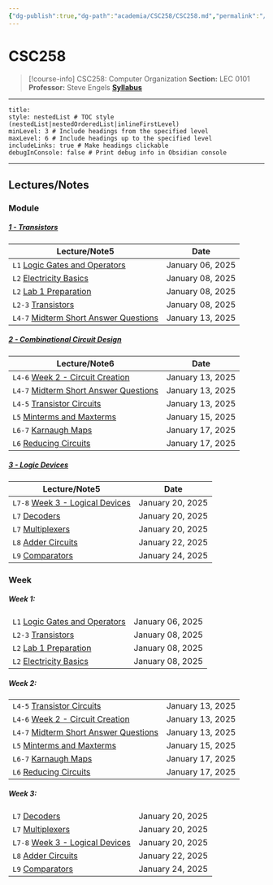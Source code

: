 ```yaml
---
{"dg-publish":true,"dg-path":"academia/CSC258/CSC258.md","permalink":"/academia/csc-258/csc-258/","tags":["course-page","cs","university"],"created":"2024-06-22T19:06:17.000-04:00","updated":"2025-01-10T11:15:56.275-05:00"}
---
```



# CSC258

> [!course-info] <span><span>CSC258: Computer Organization</span></span>
> **Section:** LEC 0101
> **Professor:** Steve Engels
> **[Syllabus](https://q.utoronto.ca/courses/379878/pages/course-information-sheet?module_item_id=6335088)**

---

```table-of-contents
title:
style: nestedList # TOC style (nestedList|nestedOrderedList|inlineFirstLevel)
minLevel: 3 # Include headings from the specified level
maxLevel: 6 # Include headings up to the specified level
includeLinks: true # Make headings clickable
debugInConsole: false # Print debug info in Obsidian console
```

---

## Lectures/Notes

### Module

<h5><span><a data-tooltip-position="top" aria-label="100 Academia/CSC258/1 Transistors/1 - Transistors.md" data-href="100 Academia/CSC258/1 Transistors/1 - Transistors.md" href="100 Academia/CSC258/1 Transistors/1 - Transistors.md" class="internal-link" target="_blank" rel="noopener nofollow">1 - Transistors</a></span></h5><div><table class="dataview table-view-table"><thead class="table-view-thead"><tr class="table-view-tr-header"><th class="table-view-th"><span>Lecture/Note</span><span class="dataview small-text">5</span></th><th class="table-view-th"><span>Date</span></th></tr></thead><tbody class="table-view-tbody"><tr><td><span><code>L1</code> <a data-tooltip-position="top" aria-label="100 Academia/CSC258/1 Transistors/Logic Gates and Operators.md" data-href="100 Academia/CSC258/1 Transistors/Logic Gates and Operators.md" href="100 Academia/CSC258/1 Transistors/Logic Gates and Operators.md" class="internal-link" target="_blank" rel="noopener nofollow">Logic Gates and Operators</a></span></td><td>January 06, 2025</td></tr><tr><td><span><code>L2</code> <a data-tooltip-position="top" aria-label="100 Academia/CSC258/1 Transistors/Electricity Basics.md" data-href="100 Academia/CSC258/1 Transistors/Electricity Basics.md" href="100 Academia/CSC258/1 Transistors/Electricity Basics.md" class="internal-link" target="_blank" rel="noopener nofollow">Electricity Basics</a></span></td><td>January 08, 2025</td></tr><tr><td><span><code>L2</code> <a data-tooltip-position="top" aria-label="100 Academia/CSC258/1 Transistors/Lab 1 Preparation.md" data-href="100 Academia/CSC258/1 Transistors/Lab 1 Preparation.md" href="100 Academia/CSC258/1 Transistors/Lab 1 Preparation.md" class="internal-link" target="_blank" rel="noopener nofollow">Lab 1 Preparation</a></span></td><td>January 08, 2025</td></tr><tr><td><span><code>L2-3</code> <a data-tooltip-position="top" aria-label="100 Academia/CSC258/1 Transistors/Transistors.md" data-href="100 Academia/CSC258/1 Transistors/Transistors.md" href="100 Academia/CSC258/1 Transistors/Transistors.md" class="internal-link" target="_blank" rel="noopener nofollow">Transistors</a></span></td><td>January 08, 2025</td></tr><tr><td><span><code>L4-7</code> <a data-tooltip-position="top" aria-label="100 Academia/CSC258/1 Transistors/Midterm Short Answer Questions.md" data-href="100 Academia/CSC258/1 Transistors/Midterm Short Answer Questions.md" href="100 Academia/CSC258/1 Transistors/Midterm Short Answer Questions.md" class="internal-link" target="_blank" rel="noopener nofollow">Midterm Short Answer Questions</a></span></td><td>January 13, 2025</td></tr></tbody></table></div><h5><span><a data-tooltip-position="top" aria-label="100 Academia/CSC258/2 Combinational Circuit Creation/2 - Combinational Circuit Design.md" data-href="100 Academia/CSC258/2 Combinational Circuit Creation/2 - Combinational Circuit Design.md" href="100 Academia/CSC258/2 Combinational Circuit Creation/2 - Combinational Circuit Design.md" class="internal-link" target="_blank" rel="noopener nofollow">2 - Combinational Circuit Design</a></span></h5><div><table class="dataview table-view-table"><thead class="table-view-thead"><tr class="table-view-tr-header"><th class="table-view-th"><span>Lecture/Note</span><span class="dataview small-text">6</span></th><th class="table-view-th"><span>Date</span></th></tr></thead><tbody class="table-view-tbody"><tr><td><span><code>L4-6</code> <a data-tooltip-position="top" aria-label="100 Academia/CSC258/2 Combinational Circuit Creation/Week 2 - Circuit Creation.md" data-href="100 Academia/CSC258/2 Combinational Circuit Creation/Week 2 - Circuit Creation.md" href="100 Academia/CSC258/2 Combinational Circuit Creation/Week 2 - Circuit Creation.md" class="internal-link" target="_blank" rel="noopener nofollow">Week 2 - Circuit Creation</a></span></td><td>January 13, 2025</td></tr><tr><td><span><code>L4-7</code> <a data-tooltip-position="top" aria-label="100 Academia/CSC258/1 Transistors/Midterm Short Answer Questions.md" data-href="100 Academia/CSC258/1 Transistors/Midterm Short Answer Questions.md" href="100 Academia/CSC258/1 Transistors/Midterm Short Answer Questions.md" class="internal-link" target="_blank" rel="noopener nofollow">Midterm Short Answer Questions</a></span></td><td>January 13, 2025</td></tr><tr><td><span><code>L4-5</code> <a data-tooltip-position="top" aria-label="100 Academia/CSC258/2 Combinational Circuit Creation/Transistor Circuits.md" data-href="100 Academia/CSC258/2 Combinational Circuit Creation/Transistor Circuits.md" href="100 Academia/CSC258/2 Combinational Circuit Creation/Transistor Circuits.md" class="internal-link" target="_blank" rel="noopener nofollow">Transistor Circuits</a></span></td><td>January 13, 2025</td></tr><tr><td><span><code>L5</code> <a data-tooltip-position="top" aria-label="100 Academia/CSC258/2 Combinational Circuit Creation/Minterms and Maxterms.md" data-href="100 Academia/CSC258/2 Combinational Circuit Creation/Minterms and Maxterms.md" href="100 Academia/CSC258/2 Combinational Circuit Creation/Minterms and Maxterms.md" class="internal-link" target="_blank" rel="noopener nofollow">Minterms and Maxterms</a></span></td><td>January 15, 2025</td></tr><tr><td><span><code>L6-7</code> <a data-tooltip-position="top" aria-label="100 Academia/CSC258/2 Combinational Circuit Creation/Karnaugh Maps.md" data-href="100 Academia/CSC258/2 Combinational Circuit Creation/Karnaugh Maps.md" href="100 Academia/CSC258/2 Combinational Circuit Creation/Karnaugh Maps.md" class="internal-link" target="_blank" rel="noopener nofollow">Karnaugh Maps</a></span></td><td>January 17, 2025</td></tr><tr><td><span><code>L6</code> <a data-tooltip-position="top" aria-label="100 Academia/CSC258/2 Combinational Circuit Creation/Reducing Circuits.md" data-href="100 Academia/CSC258/2 Combinational Circuit Creation/Reducing Circuits.md" href="100 Academia/CSC258/2 Combinational Circuit Creation/Reducing Circuits.md" class="internal-link" target="_blank" rel="noopener nofollow">Reducing Circuits</a></span></td><td>January 17, 2025</td></tr></tbody></table></div><h5><span><a data-tooltip-position="top" aria-label="100 Academia/CSC258/3 Logic Devices/3 - Logic Devices.md" data-href="100 Academia/CSC258/3 Logic Devices/3 - Logic Devices.md" href="100 Academia/CSC258/3 Logic Devices/3 - Logic Devices.md" class="internal-link" target="_blank" rel="noopener nofollow">3 - Logic Devices</a></span></h5><div><table class="dataview table-view-table"><thead class="table-view-thead"><tr class="table-view-tr-header"><th class="table-view-th"><span>Lecture/Note</span><span class="dataview small-text">5</span></th><th class="table-view-th"><span>Date</span></th></tr></thead><tbody class="table-view-tbody"><tr><td><span><code>L7-8</code> <a data-tooltip-position="top" aria-label="100 Academia/CSC258/3 Logic Devices/Week 3 - Logical Devices.md" data-href="100 Academia/CSC258/3 Logic Devices/Week 3 - Logical Devices.md" href="100 Academia/CSC258/3 Logic Devices/Week 3 - Logical Devices.md" class="internal-link" target="_blank" rel="noopener nofollow">Week 3 - Logical Devices</a></span></td><td>January 20, 2025</td></tr><tr><td><span><code>L7</code> <a data-tooltip-position="top" aria-label="100 Academia/CSC258/3 Logic Devices/Decoders.md" data-href="100 Academia/CSC258/3 Logic Devices/Decoders.md" href="100 Academia/CSC258/3 Logic Devices/Decoders.md" class="internal-link" target="_blank" rel="noopener nofollow">Decoders</a></span></td><td>January 20, 2025</td></tr><tr><td><span><code>L7</code> <a data-tooltip-position="top" aria-label="100 Academia/CSC258/3 Logic Devices/Multiplexers.md" data-href="100 Academia/CSC258/3 Logic Devices/Multiplexers.md" href="100 Academia/CSC258/3 Logic Devices/Multiplexers.md" class="internal-link" target="_blank" rel="noopener nofollow">Multiplexers</a></span></td><td>January 20, 2025</td></tr><tr><td><span><code>L8</code> <a data-tooltip-position="top" aria-label="100 Academia/CSC258/3 Logic Devices/Adder Circuits.md" data-href="100 Academia/CSC258/3 Logic Devices/Adder Circuits.md" href="100 Academia/CSC258/3 Logic Devices/Adder Circuits.md" class="internal-link" target="_blank" rel="noopener nofollow">Adder Circuits</a></span></td><td>January 22, 2025</td></tr><tr><td><span><code>L9</code> <a data-tooltip-position="top" aria-label="100 Academia/CSC258/3 Logic Devices/Comparators.md" data-href="100 Academia/CSC258/3 Logic Devices/Comparators.md" href="100 Academia/CSC258/3 Logic Devices/Comparators.md" class="internal-link" target="_blank" rel="noopener nofollow">Comparators</a></span></td><td>January 24, 2025</td></tr></tbody></table></div>

### Week

<h5><span>Week 1:</span></h5><div><table class="dataview table-view-table"><thead class="table-view-thead"><tr class="table-view-tr-header"></tr></thead><tbody class="table-view-tbody"><tr><td><span><code>L1</code> <a data-tooltip-position="top" aria-label="100 Academia/CSC258/1 Transistors/Logic Gates and Operators.md" data-href="100 Academia/CSC258/1 Transistors/Logic Gates and Operators.md" href="100 Academia/CSC258/1 Transistors/Logic Gates and Operators.md" class="internal-link" target="_blank" rel="noopener nofollow">Logic Gates and Operators</a></span></td><td>January 06, 2025</td></tr><tr><td><span><code>L2-3</code> <a data-tooltip-position="top" aria-label="100 Academia/CSC258/1 Transistors/Transistors.md" data-href="100 Academia/CSC258/1 Transistors/Transistors.md" href="100 Academia/CSC258/1 Transistors/Transistors.md" class="internal-link" target="_blank" rel="noopener nofollow">Transistors</a></span></td><td>January 08, 2025</td></tr><tr><td><span><code>L2</code> <a data-tooltip-position="top" aria-label="100 Academia/CSC258/1 Transistors/Lab 1 Preparation.md" data-href="100 Academia/CSC258/1 Transistors/Lab 1 Preparation.md" href="100 Academia/CSC258/1 Transistors/Lab 1 Preparation.md" class="internal-link" target="_blank" rel="noopener nofollow">Lab 1 Preparation</a></span></td><td>January 08, 2025</td></tr><tr><td><span><code>L2</code> <a data-tooltip-position="top" aria-label="100 Academia/CSC258/1 Transistors/Electricity Basics.md" data-href="100 Academia/CSC258/1 Transistors/Electricity Basics.md" href="100 Academia/CSC258/1 Transistors/Electricity Basics.md" class="internal-link" target="_blank" rel="noopener nofollow">Electricity Basics</a></span></td><td>January 08, 2025</td></tr></tbody></table></div><h5><span>Week 2:</span></h5><div><table class="dataview table-view-table"><thead class="table-view-thead"><tr class="table-view-tr-header"></tr></thead><tbody class="table-view-tbody"><tr><td><span><code>L4-5</code> <a data-tooltip-position="top" aria-label="100 Academia/CSC258/2 Combinational Circuit Creation/Transistor Circuits.md" data-href="100 Academia/CSC258/2 Combinational Circuit Creation/Transistor Circuits.md" href="100 Academia/CSC258/2 Combinational Circuit Creation/Transistor Circuits.md" class="internal-link" target="_blank" rel="noopener nofollow">Transistor Circuits</a></span></td><td>January 13, 2025</td></tr><tr><td><span><code>L4-6</code> <a data-tooltip-position="top" aria-label="100 Academia/CSC258/2 Combinational Circuit Creation/Week 2 - Circuit Creation.md" data-href="100 Academia/CSC258/2 Combinational Circuit Creation/Week 2 - Circuit Creation.md" href="100 Academia/CSC258/2 Combinational Circuit Creation/Week 2 - Circuit Creation.md" class="internal-link" target="_blank" rel="noopener nofollow">Week 2 - Circuit Creation</a></span></td><td>January 13, 2025</td></tr><tr><td><span><code>L4-7</code> <a data-tooltip-position="top" aria-label="100 Academia/CSC258/1 Transistors/Midterm Short Answer Questions.md" data-href="100 Academia/CSC258/1 Transistors/Midterm Short Answer Questions.md" href="100 Academia/CSC258/1 Transistors/Midterm Short Answer Questions.md" class="internal-link" target="_blank" rel="noopener nofollow">Midterm Short Answer Questions</a></span></td><td>January 13, 2025</td></tr><tr><td><span><code>L5</code> <a data-tooltip-position="top" aria-label="100 Academia/CSC258/2 Combinational Circuit Creation/Minterms and Maxterms.md" data-href="100 Academia/CSC258/2 Combinational Circuit Creation/Minterms and Maxterms.md" href="100 Academia/CSC258/2 Combinational Circuit Creation/Minterms and Maxterms.md" class="internal-link" target="_blank" rel="noopener nofollow">Minterms and Maxterms</a></span></td><td>January 15, 2025</td></tr><tr><td><span><code>L6-7</code> <a data-tooltip-position="top" aria-label="100 Academia/CSC258/2 Combinational Circuit Creation/Karnaugh Maps.md" data-href="100 Academia/CSC258/2 Combinational Circuit Creation/Karnaugh Maps.md" href="100 Academia/CSC258/2 Combinational Circuit Creation/Karnaugh Maps.md" class="internal-link" target="_blank" rel="noopener nofollow">Karnaugh Maps</a></span></td><td>January 17, 2025</td></tr><tr><td><span><code>L6</code> <a data-tooltip-position="top" aria-label="100 Academia/CSC258/2 Combinational Circuit Creation/Reducing Circuits.md" data-href="100 Academia/CSC258/2 Combinational Circuit Creation/Reducing Circuits.md" href="100 Academia/CSC258/2 Combinational Circuit Creation/Reducing Circuits.md" class="internal-link" target="_blank" rel="noopener nofollow">Reducing Circuits</a></span></td><td>January 17, 2025</td></tr></tbody></table></div><h5><span>Week 3:</span></h5><div><table class="dataview table-view-table"><thead class="table-view-thead"><tr class="table-view-tr-header"></tr></thead><tbody class="table-view-tbody"><tr><td><span><code>L7</code> <a data-tooltip-position="top" aria-label="100 Academia/CSC258/3 Logic Devices/Decoders.md" data-href="100 Academia/CSC258/3 Logic Devices/Decoders.md" href="100 Academia/CSC258/3 Logic Devices/Decoders.md" class="internal-link" target="_blank" rel="noopener nofollow">Decoders</a></span></td><td>January 20, 2025</td></tr><tr><td><span><code>L7</code> <a data-tooltip-position="top" aria-label="100 Academia/CSC258/3 Logic Devices/Multiplexers.md" data-href="100 Academia/CSC258/3 Logic Devices/Multiplexers.md" href="100 Academia/CSC258/3 Logic Devices/Multiplexers.md" class="internal-link" target="_blank" rel="noopener nofollow">Multiplexers</a></span></td><td>January 20, 2025</td></tr><tr><td><span><code>L7-8</code> <a data-tooltip-position="top" aria-label="100 Academia/CSC258/3 Logic Devices/Week 3 - Logical Devices.md" data-href="100 Academia/CSC258/3 Logic Devices/Week 3 - Logical Devices.md" href="100 Academia/CSC258/3 Logic Devices/Week 3 - Logical Devices.md" class="internal-link" target="_blank" rel="noopener nofollow">Week 3 - Logical Devices</a></span></td><td>January 20, 2025</td></tr><tr><td><span><code>L8</code> <a data-tooltip-position="top" aria-label="100 Academia/CSC258/3 Logic Devices/Adder Circuits.md" data-href="100 Academia/CSC258/3 Logic Devices/Adder Circuits.md" href="100 Academia/CSC258/3 Logic Devices/Adder Circuits.md" class="internal-link" target="_blank" rel="noopener nofollow">Adder Circuits</a></span></td><td>January 22, 2025</td></tr><tr><td><span><code>L9</code> <a data-tooltip-position="top" aria-label="100 Academia/CSC258/3 Logic Devices/Comparators.md" data-href="100 Academia/CSC258/3 Logic Devices/Comparators.md" href="100 Academia/CSC258/3 Logic Devices/Comparators.md" class="internal-link" target="_blank" rel="noopener nofollow">Comparators</a></span></td><td>January 24, 2025</td></tr></tbody></table></div>
